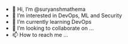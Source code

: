 - 👋 Hi, I’m @suryanshmathema
- 👀 I’m interested in DevOps, ML and Security
- 🌱 I’m currently learning DevOps
- 💞️ I’m looking to collaborate on ...
- 📫 How to reach me ...

<!---
suryanshmathema/suryanshmathema is a ✨ special ✨ repository because its `README.md` (this file) appears on your GitHub profile.
You can click the Preview link to take a look at your changes.
--->
